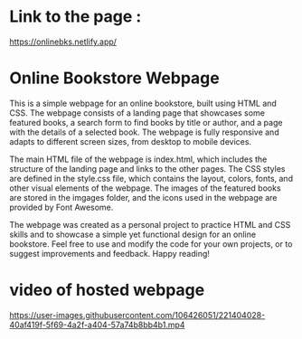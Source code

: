 # Link to the page :
https://onlinebks.netlify.app/
# Online Bookstore Webpage

This is a simple webpage for an online bookstore, built using HTML and CSS. The webpage consists of a landing page that showcases some featured books, a search form to find books by title or author, and a page with the details of a selected book. The webpage is fully responsive and adapts to different screen sizes, from desktop to mobile devices.

The main HTML file of the webpage is index.html, which includes the structure of the landing page and links to the other pages. The CSS styles are defined in the style.css file, which contains the layout, colors, fonts, and other visual elements of the webpage. The images of the featured books are stored in the imgages folder, and the icons used in the webpage are provided by Font Awesome.

The webpage was created as a personal project to practice HTML and CSS skills and to showcase a simple yet functional design for an online bookstore. Feel free to use and modify the code for your own projects, or to suggest improvements and feedback. Happy reading!
# video of hosted webpage


https://user-images.githubusercontent.com/106426051/221404028-40af419f-5f69-4a2f-a404-57a74b8bb4b1.mp4

